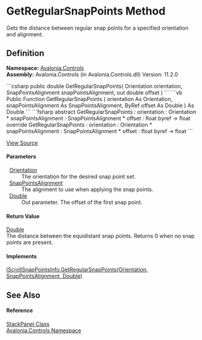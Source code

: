 # GetRegularSnapPoints Method


Gets the distance between regular snap points for a specified orientation and alignment.



## Definition
**Namespace:** <a href="N_Avalonia_Controls">Avalonia.Controls</a>  
**Assembly:** Avalonia.Controls (in Avalonia.Controls.dll) Version: 11.2.0

<Tabs groupId="api-code-preview">
<TabItem value="csharp" label="C#">
```csharp
public double GetRegularSnapPoints(
	Orientation orientation,
	SnapPointsAlignment snapPointsAlignment,
	out double offset
)
```
</TabItem>
<TabItem value="vb" label="VB">
```vb
Public Function GetRegularSnapPoints ( 
	orientation As Orientation,
	snapPointsAlignment As SnapPointsAlignment,
	<OutAttribute> ByRef offset As Double
) As Double
```
</TabItem>
<TabItem value="fsharp" label="F#">
```fsharp
abstract GetRegularSnapPoints : 
        orientation : Orientation * 
        snapPointsAlignment : SnapPointsAlignment * 
        offset : float byref -> float 
override GetRegularSnapPoints : 
        orientation : Orientation * 
        snapPointsAlignment : SnapPointsAlignment * 
        offset : float byref -> float 
```
</TabItem>
</Tabs>



<a href="https://github.com/AvaloniaUI/Avalonia/tree/master/src/Avalonia.Controls/StackPanel.cs#L425" title="View the source code">View Source</a>



#### Parameters
<dl><dt>  <a href="T_Avalonia_Layout_Orientation">Orientation</a></dt><dd>The orientation for the desired snap point set.</dd><dt>  <a href="T_Avalonia_Controls_Primitives_SnapPointsAlignment">SnapPointsAlignment</a></dt><dd>The alignment to use when applying the snap points.</dd><dt>  <a href="https://learn.microsoft.com/dotnet/api/system.double" target="_blank" rel="noopener noreferrer">Double</a></dt><dd>Out parameter. The offset of the first snap point.</dd></dl>

#### Return Value
<a href="https://learn.microsoft.com/dotnet/api/system.double" target="_blank" rel="noopener noreferrer">Double</a>  
The distance between the equidistant snap points. Returns 0 when no snap points are present.

#### Implements
<a href="M_Avalonia_Controls_Primitives_IScrollSnapPointsInfo_GetRegularSnapPoints">IScrollSnapPointsInfo.GetRegularSnapPoints(Orientation, SnapPointsAlignment, Double)</a>  


## See Also


#### Reference
<a href="T_Avalonia_Controls_StackPanel">StackPanel Class</a>  
<a href="N_Avalonia_Controls">Avalonia.Controls Namespace</a>  

